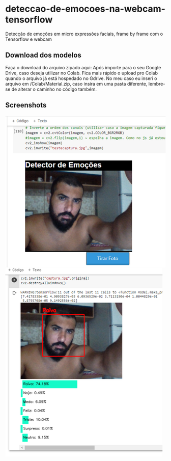 # deteccao-de-emocoes-na-webcam-tensorflow
Detecção de emoções em micro expressões faciais, frame by frame com o Tensorflow e webcam

## Download dos modelos

Faça o download do arquivo zipado aqui:
Após importe para o seu Google Drive, caso deseja utilizar no Colab.
Fica mais rápido o upload pro Colab quando o arquivo já está hospedado no Gdrive.
No meu caso eu inseri o arquivo em /Colab/Material.zip, caso insira em uma pasta diferente, lembre-se de alterar o caminho no código também.

## Screenshots

![alt text](https://github.com/thelesson/deteccao-de-emocoes-na-webcam-tensorflow/blob/main/webcam1.png?raw=true)
![alt text](https://github.com/thelesson/deteccao-de-emocoes-na-webcam-tensorflow/blob/main/webcam2.png?raw=true)
